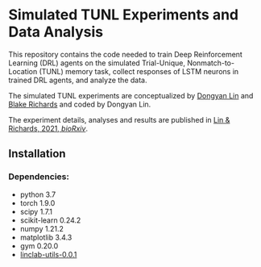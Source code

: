 # Simulated TUNL Experiments and Data Analysis

This repository contains the code needed to train Deep Reinforcement Learning (DRL) agents on the simulated Trial-Unique, Nonmatch-to-Location (TUNL) memory task, collect responses of LSTM neurons in trained DRL agents, and analyze the data.
&nbsp;

The simulated TUNL experiments are conceptualized by [Dongyan Lin](http://dongyanl1n.github.io) and [Blake Richards](http://linclab.org/) and coded by Dongyan Lin.

The experiment details, analyses and results are published in [Lin & Richards, 2021, _bioRxiv_](https://www.biorxiv.org/content/10.1101/2021.07.15.452557v1).
&nbsp;

## Installation
### Dependencies:
- python 3.7
- torch 1.9.0
- scipy 1.7.1
- scikit-learn 0.24.2
- numpy 1.21.2
- matplotlib 3.4.3
- gym 0.20.0
- [linclab-utils-0.0.1](https://github.com/linclab/linclab_utils)



